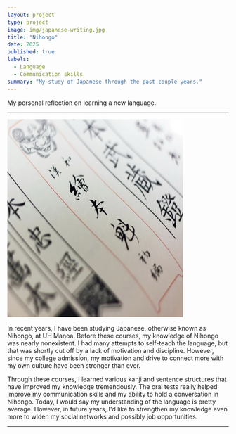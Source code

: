 ```yaml
---
layout: project
type: project
image: img/japanese-writing.jpg
title: "Nihongo"
date: 2025
published: true
labels:
  - Language
  - Communication skills
summary: "My study of Japanese through the past couple years."
---
```




My personal reflection on learning a new language.

<hr>
<div class="text-center p-4">
<img height = "450px" width = "400" class="img-fluid" src="../img/nihongo2.jpg">
</div>


  In recent years, I have been studying Japanese, otherwise known as Nihongo, at UH Manoa.
Before these courses, my knowledge of Nihongo was nearly nonexistent. I had many attempts
to self-teach the language, but that was shortly cut off by a lack of motivation and discipline.
However, since my college admission, my motivation and drive to connect more with my
own culture have been stronger than ever.

  Through these courses, I learned various kanji and sentence structures that have improved
my knowledge tremendously. The oral tests really helped improve my communication skills and my
ability to hold a conversation in Nihongo. Today, I would say my understanding of the language
is pretty average. However, in future years, I'd like to strengthen my knowledge even more
to widen my social networks and possibly job opportunities.



<hr>

